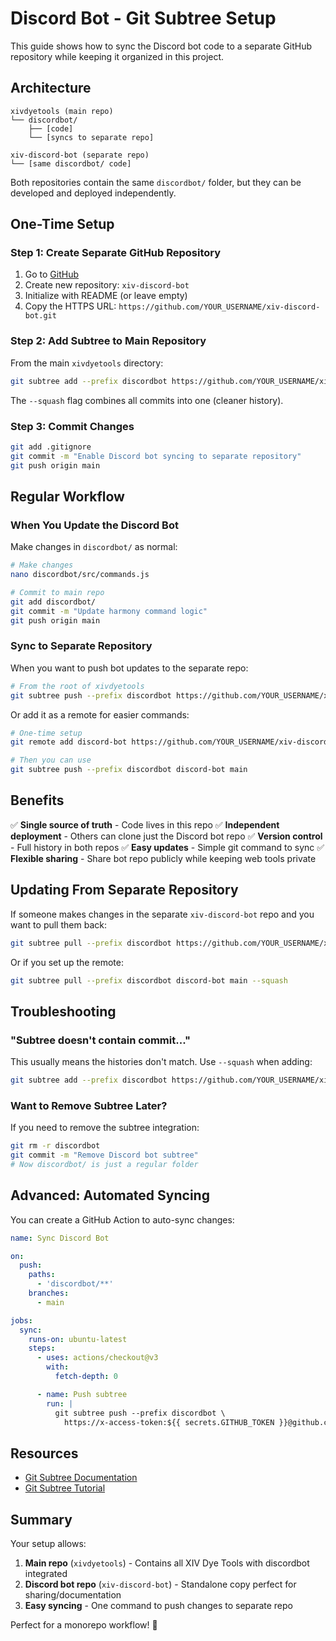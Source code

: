 # Discord Bot - Git Subtree Setup

This guide shows how to sync the Discord bot code to a separate GitHub repository while keeping it organized in this project.

## Architecture

```
xivdyetools (main repo)
└── discordbot/
    ├── [code]
    └── [syncs to separate repo]

xiv-discord-bot (separate repo)
└── [same discordbot/ code]
```

Both repositories contain the same `discordbot/` folder, but they can be developed and deployed independently.

## One-Time Setup

### Step 1: Create Separate GitHub Repository

1. Go to [GitHub](https://github.com/new)
2. Create new repository: `xiv-discord-bot`
3. Initialize with README (or leave empty)
4. Copy the HTTPS URL: `https://github.com/YOUR_USERNAME/xiv-discord-bot.git`

### Step 2: Add Subtree to Main Repository

From the main `xivdyetools` directory:

```bash
git subtree add --prefix discordbot https://github.com/YOUR_USERNAME/xiv-discord-bot.git main --squash
```

The `--squash` flag combines all commits into one (cleaner history).

### Step 3: Commit Changes

```bash
git add .gitignore
git commit -m "Enable Discord bot syncing to separate repository"
git push origin main
```

## Regular Workflow

### When You Update the Discord Bot

Make changes in `discordbot/` as normal:

```bash
# Make changes
nano discordbot/src/commands.js

# Commit to main repo
git add discordbot/
git commit -m "Update harmony command logic"
git push origin main
```

### Sync to Separate Repository

When you want to push bot updates to the separate repo:

```bash
# From the root of xivdyetools
git subtree push --prefix discordbot https://github.com/YOUR_USERNAME/xiv-discord-bot.git main
```

Or add it as a remote for easier commands:

```bash
# One-time setup
git remote add discord-bot https://github.com/YOUR_USERNAME/xiv-discord-bot.git

# Then you can use
git subtree push --prefix discordbot discord-bot main
```

## Benefits

✅ **Single source of truth** - Code lives in this repo
✅ **Independent deployment** - Others can clone just the Discord bot repo
✅ **Version control** - Full history in both repos
✅ **Easy updates** - Simple git command to sync
✅ **Flexible sharing** - Share bot repo publicly while keeping web tools private

## Updating From Separate Repository

If someone makes changes in the separate `xiv-discord-bot` repo and you want to pull them back:

```bash
git subtree pull --prefix discordbot https://github.com/YOUR_USERNAME/xiv-discord-bot.git main --squash
```

Or if you set up the remote:

```bash
git subtree pull --prefix discordbot discord-bot main --squash
```

## Troubleshooting

### "Subtree doesn't contain commit..."

This usually means the histories don't match. Use `--squash` when adding:

```bash
git subtree add --prefix discordbot https://github.com/YOUR_USERNAME/xiv-discord-bot.git main --squash
```

### Want to Remove Subtree Later?

If you need to remove the subtree integration:

```bash
git rm -r discordbot
git commit -m "Remove Discord bot subtree"
# Now discordbot/ is just a regular folder
```

## Advanced: Automated Syncing

You can create a GitHub Action to auto-sync changes:

```yaml
name: Sync Discord Bot

on:
  push:
    paths:
      - 'discordbot/**'
    branches:
      - main

jobs:
  sync:
    runs-on: ubuntu-latest
    steps:
      - uses: actions/checkout@v3
        with:
          fetch-depth: 0

      - name: Push subtree
        run: |
          git subtree push --prefix discordbot \
            https://x-access-token:${{ secrets.GITHUB_TOKEN }}@github.com/${{ github.repository_owner }}/xiv-discord-bot.git main
```

## Resources

- [Git Subtree Documentation](https://git-scm.com/book/en/v2/Git-Tools-Subtrees)
- [Git Subtree Tutorial](https://www.atlassian.com/git/tutorials/git-subtree)

## Summary

Your setup allows:
1. **Main repo** (`xivdyetools`) - Contains all XIV Dye Tools with discordbot integrated
2. **Discord bot repo** (`xiv-discord-bot`) - Standalone copy perfect for sharing/documentation
3. **Easy syncing** - One command to push changes to separate repo

Perfect for a monorepo workflow! 🎉
